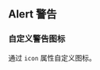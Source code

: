 <div class="demo-header">
<p class="overviewicon">
  <span class="wapi-ui-alert"/>
</p>

## Alert 警告

<nova-uxlink widget-name="Alert"></nova-uxlink>

</div>

### 自定义警告图标

通过 `icon` 属性自定义图标。

<demo-editor-mobilefirst link="alert/icon.vue"></demo-editor-mobilefirst>

<br />
